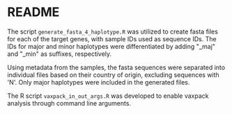 # README 


The script `generate_fasta_4_haplotype.R` was utilized to create fasta files for each of the target genes, with sample IDs used as sequence IDs. The IDs for major and minor haplotypes were differentiated by adding "_maj" and "_min" as suffixes, respectively. 

Using metadata from the samples, the fasta sequences were separated into individual files based on their country of origin, excluding sequences with 'N'. Only major haplotypes were included in the generated files.

The R script `vaxpack_in_out_args.R` was developed to enable vaxpack analysis through command line arguments.



